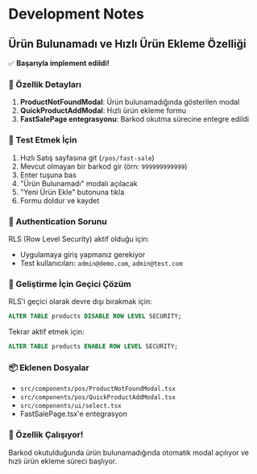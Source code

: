# Development Notes

## Ürün Bulunamadı ve Hızlı Ürün Ekleme Özelliği

✅ **Başarıyla implement edildi!**

### 🎯 Özellik Detayları

1. **ProductNotFoundModal**: Ürün bulunamadığında gösterilen modal
2. **QuickProductAddModal**: Hızlı ürün ekleme formu
3. **FastSalePage entegrasyonu**: Barkod okutma sürecine entegre edildi

### 🔧 Test Etmek İçin

1. Hızlı Satış sayfasına git (`/pos/fast-sale`)
2. Mevcut olmayan bir barkod gir (örn: `999999999999`)
3. Enter tuşuna bas
4. "Ürün Bulunamadı" modalı açılacak
5. "Yeni Ürün Ekle" butonuna tıkla
6. Formu doldur ve kaydet

### 🚨 Authentication Sorunu

RLS (Row Level Security) aktif olduğu için:
- Uygulamaya giriş yapmanız gerekiyor
- Test kullanıcıları: `admin@demo.com`, `admin@test.com`

### 🔧 Geliştirme İçin Geçici Çözüm

RLS'i geçici olarak devre dışı bırakmak için:
```sql
ALTER TABLE products DISABLE ROW LEVEL SECURITY;
```

Tekrar aktif etmek için:
```sql
ALTER TABLE products ENABLE ROW LEVEL SECURITY;
```

### 📦 Eklenen Dosyalar

- `src/components/pos/ProductNotFoundModal.tsx`
- `src/components/pos/QuickProductAddModal.tsx`
- `src/components/ui/select.tsx`
- FastSalePage.tsx'e entegrasyon

### 🎉 Özellik Çalışıyor!

Barkod okutulduğunda ürün bulunamadığında otomatik modal açılıyor ve hızlı ürün ekleme süreci başlıyor.